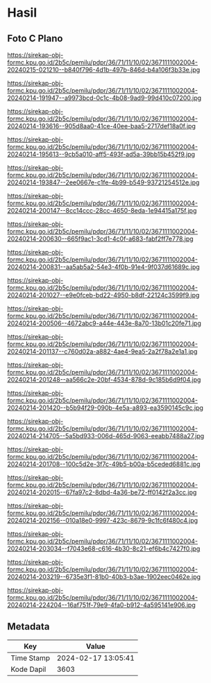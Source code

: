 # Hasil

## Foto C Plano

https://sirekap-obj-formc.kpu.go.id/2b5c/pemilu/pdpr/36/71/11/10/02/3671111002004-20240215-021210--b840f796-4d1b-497b-846d-b4a106f3b33e.jpg

https://sirekap-obj-formc.kpu.go.id/2b5c/pemilu/pdpr/36/71/11/10/02/3671111002004-20240214-191947--a9973bcd-0c1c-4b08-9ad9-99d410c07200.jpg

https://sirekap-obj-formc.kpu.go.id/2b5c/pemilu/pdpr/36/71/11/10/02/3671111002004-20240214-193616--905d8aa0-41ce-40ee-baa5-2717def18a0f.jpg

https://sirekap-obj-formc.kpu.go.id/2b5c/pemilu/pdpr/36/71/11/10/02/3671111002004-20240214-195613--9cb5a010-aff5-493f-ad5a-39bb15b452f9.jpg

https://sirekap-obj-formc.kpu.go.id/2b5c/pemilu/pdpr/36/71/11/10/02/3671111002004-20240214-193847--2ee0667e-c1fe-4b99-b549-93721254512e.jpg

https://sirekap-obj-formc.kpu.go.id/2b5c/pemilu/pdpr/36/71/11/10/02/3671111002004-20240214-200147--8cc14ccc-28cc-4650-8eda-1e94415a175f.jpg

https://sirekap-obj-formc.kpu.go.id/2b5c/pemilu/pdpr/36/71/11/10/02/3671111002004-20240214-200630--665f9ac1-3cd1-4c0f-a683-fabf2ff7e778.jpg

https://sirekap-obj-formc.kpu.go.id/2b5c/pemilu/pdpr/36/71/11/10/02/3671111002004-20240214-200831--aa5ab5a2-54e3-4f0b-91e4-9f037d61689c.jpg

https://sirekap-obj-formc.kpu.go.id/2b5c/pemilu/pdpr/36/71/11/10/02/3671111002004-20240214-201027--e9e0fceb-bd22-4950-b8df-22124c3599f9.jpg

https://sirekap-obj-formc.kpu.go.id/2b5c/pemilu/pdpr/36/71/11/10/02/3671111002004-20240214-200506--4672abc9-a44e-443e-8a70-13b01c20fe71.jpg

https://sirekap-obj-formc.kpu.go.id/2b5c/pemilu/pdpr/36/71/11/10/02/3671111002004-20240214-201137--c760d02a-a882-4ae4-9ea5-2a2f78a2e1a1.jpg

https://sirekap-obj-formc.kpu.go.id/2b5c/pemilu/pdpr/36/71/11/10/02/3671111002004-20240214-201248--aa566c2e-20bf-4534-878d-9c185b6d9f04.jpg

https://sirekap-obj-formc.kpu.go.id/2b5c/pemilu/pdpr/36/71/11/10/02/3671111002004-20240214-201420--b5b94f29-090b-4e5a-a893-ea3590145c9c.jpg

https://sirekap-obj-formc.kpu.go.id/2b5c/pemilu/pdpr/36/71/11/10/02/3671111002004-20240214-214705--5a5bd933-006d-465d-9063-eeabb7488a27.jpg

https://sirekap-obj-formc.kpu.go.id/2b5c/pemilu/pdpr/36/71/11/10/02/3671111002004-20240214-201708--100c5d2e-3f7c-49b5-b00a-b5ceded6881c.jpg

https://sirekap-obj-formc.kpu.go.id/2b5c/pemilu/pdpr/36/71/11/10/02/3671111002004-20240214-202015--67fa97c2-8dbd-4a36-be72-ff0142f2a3cc.jpg

https://sirekap-obj-formc.kpu.go.id/2b5c/pemilu/pdpr/36/71/11/10/02/3671111002004-20240214-202156--010a18e0-9997-423c-8679-9c1fc6f480c4.jpg

https://sirekap-obj-formc.kpu.go.id/2b5c/pemilu/pdpr/36/71/11/10/02/3671111002004-20240214-203034--f7043e68-c616-4b30-8c21-ef6b4c7427f0.jpg

https://sirekap-obj-formc.kpu.go.id/2b5c/pemilu/pdpr/36/71/11/10/02/3671111002004-20240214-203219--6735e3f1-81b0-40b3-b3ae-1902eec0462e.jpg

https://sirekap-obj-formc.kpu.go.id/2b5c/pemilu/pdpr/36/71/11/10/02/3671111002004-20240214-224204--16af751f-79e9-4fa0-b912-4a595141e906.jpg


## Metadata

| Key        | Value               |
| ---------- | ------------------- |
| Time Stamp | 2024-02-17 13:05:41 |
| Kode Dapil | 3603                |



